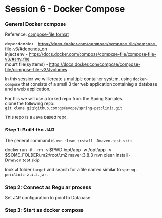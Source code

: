 # Session 6 - Docker Compose



### General Docker compose
Reference: [compose-file format ](https://docs.docker.com/compose/compose-file/)  
  
dependencies - https://docs.docker.com/compose/compose-file/compose-file-v3/#depends_on  
inject env - https://docs.docker.com/compose/compose-file/compose-file-v3/#env_file  
mount file(systems) - https://docs.docker.com/compose/compose-file/compose-file-v3/#volumes  

In this session we will create a multiple container system, using `docker-compose` that consists of a small 3 tier web application containing a database and a web application.

For this we will use a forked repo from the Spring Samples.  
clone the following repo:  
`git clone git@github.com:gsdevops/spring-petclinic.git`  

This repo is a Java based repo.

### Step 1: Build the JAR
The general command is 
`mvn clean install -Dmaven.test.skip`

docker run -it --rm -v $PWD:/opt/app -w /opt/app -v $SOME_FOLDER/.m2:/root/.m2  maven:3.8.3 mvn clean install  -Dmaven.test.skip

look at folder `target` and search for a file named similar to `spring-petclinic-2.4.2.jar`.


### Step 2: Connect as Regular process

Set JAR configuration to point to Database


### Step 3:  Start as docker compose

